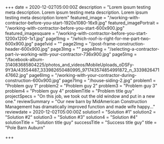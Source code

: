 +++
date = 2020-12-02T05:00:00Z
description = "Lorem ipsum testing meta description. Lorem ipsum testing meta description. Lorem ipsum testing meta description lorem"
featured_image = "/working-with-contractor-before-you-start-1920x1080-16x9.jpg"
featured_imagePortrait = "/working-with-contractor-before-you-start-600x900.jpg"
featured_imagesquare = "/working-with-contractor-before-you-start-1200x1200-1x1.jpg"
page1Img = "/which-roof-is-right-for-me-part-two-600x900.jpg"
page1vid = ""
page2Img = "/post-frame-construction-header-600x900.jpg"
page3Img = ""
page4Img = "/selecting-a-contractor-part-iv-working-with-your-contractor-736x900.jpg"
page5Img = "/facebook-album-314083685804225/photos_and_videos/MobileUploads_oDSFy-9Y3A/43554487_333982650480995_971743574854991872_n_333982647147662.jpg"
page6Img = "/working-with-your-contractor-during-construction-600x900.jpg"
page7Img = "/house-siding-2.jpg"
problem1 = "Problem guy 1"
problem2 = "Problem guy 2"
problem3 = "Problem guy 3"
problem4 = "Problem guy 4"
problemTitle = "Problem title guy"
projectSpecs = "On this job, we took out the old window and put in a new one."
reviewSummary = "Our new barn by MidAmerican Construction Management has dramatically improved function and made wife happy..."
reviewdate = 2020-12-02T05:00:00Z
solution1 = "Solution #1"
solution2 = "Solution #2"
solution3 = "Solution #3"
solution4 = "Solution #4"
solutionTitle = "Solution title guy"
successTitle = "Success title guy"
title = "Pole Barn Auburn"

+++
